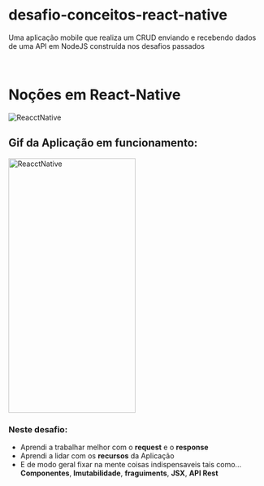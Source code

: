 # desafio-conceitos-react-native
Uma aplicação mobile que realiza um CRUD enviando e recebendo dados de uma API em NodeJS construída nos desafios passados

<html lang="en"><head>
    <meta charset="utf-8">
    <meta name="viewport" content="width=device-width, initial-scale=1, shrink-to-fit=no">
    <meta name="description" content="">
    <meta name="author" content="">
    <link rel="icon" href="https://weslleymendes.com.br/img/logo.png">
   <br>
    <link rel="canonical" href="https://weslleymendes.com.br/img/logo.png" >
  </head>
  <body>
  <h1> Noções em React-Native </h1>
  <img src="https://www.mundojs.com.br/wp-content/uploads/2019/07/reactnative.jpg" alt="ReacctNative" >
      
      
   ## Gif da Aplicação em funcionamento:
      
      
  <img src="prints/desafioreactNative.gif" alt="ReacctNative" height="500" width="250" >
 
  <h3>Neste desafio: </h3>
  <ul>
  <li>Aprendi a trabalhar melhor com o <b>request</b> e o <b>response</b></li>
  <li>Aprendi a lidar com os <b>recursos</b> da Aplicação</li>
  <li>E de modo geral fixar na mente coisas indispensaveis tais como... 
  <b>Componentes</b>, 
  <b>Imutabilidade</b>,
  <b>fraguiments</b>, 
  <b>JSX</b>,
  <b>API Rest</b>
  </li>
</ul>
</body>
</html>
